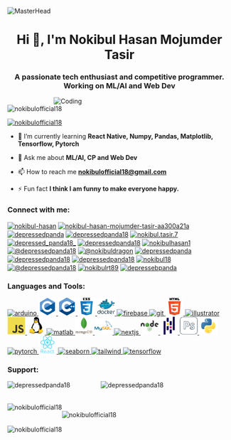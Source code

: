 ![MasterHead](https://encrypted-tbn0.gstatic.com/images?q=tbn:ANd9GcRKohhe6zGdyl4TAOSb9gQWMARO-bjgSz1GEw&s](https://encrypted-tbn0.gstatic.com/images?q=tbn:ANd9GcTgdw0JhAdZcwu_9M5xcxrq31dmwUpGGcxMoA&s))
<h1 align="center">Hi 👋, I'm Nokibul Hasan Mojumder Tasir</h1>
<h3 align="center">A passionate tech enthusiast and competitive programmer. Working on ML/AI and Web Dev</h3>
<img align="right" alt="Coding" width="400" src="https://cdn.dribbble.com/users/1162077/screenshots/3848914/programmer.gif"

<p align="left"> <img src="https://komarev.com/ghpvc/?username=nokibulofficial18&label=Profile%20views&color=0e75b6&style=flat" alt="nokibulofficial18" /> </p>

<p align="left"> <a href="https://github.com/ryo-ma/github-profile-trophy"><img src="https://github-profile-trophy.vercel.app/?username=nokibulofficial18" alt="nokibulofficial18" /></a> </p>

- 🌱 I’m currently learning **React Native, Numpy, Pandas, Matplotlib, Tensorflow, Pytorch**

- 💬 Ask me about **ML/AI, CP and Web Dev**

- 📫 How to reach me **nokibulofficial18@gmail.com**

- ⚡ Fun fact **I think I am funny to make everyone happy.**

<h3 align="left">Connect with me:</h3>
<p align="left">
<a href="https://codepen.io/nokibul-hasan" target="blank"><img align="center" src="https://raw.githubusercontent.com/rahuldkjain/github-profile-readme-generator/master/src/images/icons/Social/codepen.svg" alt="nokibul-hasan" height="30" width="40" /></a>
<a href="https://linkedin.com/in/nokibul-hasan-mojumder-tasir-aa300a21a" target="blank"><img align="center" src="https://raw.githubusercontent.com/rahuldkjain/github-profile-readme-generator/master/src/images/icons/Social/linked-in-alt.svg" alt="nokibul-hasan-mojumder-tasir-aa300a21a" height="30" width="40" /></a>
<a href="https://stackoverflow.com/users/depressedpanda" target="blank"><img align="center" src="https://raw.githubusercontent.com/rahuldkjain/github-profile-readme-generator/master/src/images/icons/Social/stack-overflow.svg" alt="depressedpanda" height="30" width="40" /></a>
<a href="https://kaggle.com/depressedpanda18" target="blank"><img align="center" src="https://raw.githubusercontent.com/rahuldkjain/github-profile-readme-generator/master/src/images/icons/Social/kaggle.svg" alt="depressedpanda18" height="30" width="40" /></a>
<a href="https://fb.com/nokibul.tasir.7" target="blank"><img align="center" src="https://raw.githubusercontent.com/rahuldkjain/github-profile-readme-generator/master/src/images/icons/Social/facebook.svg" alt="nokibul.tasir.7" height="30" width="40" /></a>
<a href="https://instagram.com/depressed_panda18_" target="blank"><img align="center" src="https://raw.githubusercontent.com/rahuldkjain/github-profile-readme-generator/master/src/images/icons/Social/instagram.svg" alt="depressed_panda18_" height="30" width="40" /></a>
<a href="https://dribbble.com/depressedpanda18" target="blank"><img align="center" src="https://raw.githubusercontent.com/rahuldkjain/github-profile-readme-generator/master/src/images/icons/Social/dribbble.svg" alt="depressedpanda18" height="30" width="40" /></a>
<a href="https://www.behance.net/nokibulhasan1" target="blank"><img align="center" src="https://raw.githubusercontent.com/rahuldkjain/github-profile-readme-generator/master/src/images/icons/Social/behance.svg" alt="nokibulhasan1" height="30" width="40" /></a>
<a href="https://hashnode.com/@depressedpanda18" target="blank"><img align="center" src="https://raw.githubusercontent.com/rahuldkjain/github-profile-readme-generator/master/src/images/icons/Social/hashnode.svg" alt="@depressedpanda18" height="30" width="40" /></a>
<a href="https://medium.com/@nokibuldragon" target="blank"><img align="center" src="https://raw.githubusercontent.com/rahuldkjain/github-profile-readme-generator/master/src/images/icons/Social/medium.svg" alt="@nokibuldragon" height="30" width="40" /></a>
<a href="https://www.codechef.com/users/depressedpanda" target="blank"><img align="center" src="https://cdn.jsdelivr.net/npm/simple-icons@3.1.0/icons/codechef.svg" alt="depressedpanda" height="30" width="40" /></a>
<a href="https://www.hackerrank.com/depressedpanda18" target="blank"><img align="center" src="https://raw.githubusercontent.com/rahuldkjain/github-profile-readme-generator/master/src/images/icons/Social/hackerrank.svg" alt="depressedpanda18" height="30" width="40" /></a>
<a href="https://codeforces.com/profile/depressedpanda18" target="blank"><img align="center" src="https://raw.githubusercontent.com/rahuldkjain/github-profile-readme-generator/master/src/images/icons/Social/codeforces.svg" alt="depressedpanda18" height="30" width="40" /></a>
<a href="https://www.leetcode.com/nokibul18" target="blank"><img align="center" src="https://raw.githubusercontent.com/rahuldkjain/github-profile-readme-generator/master/src/images/icons/Social/leet-code.svg" alt="nokibul18" height="30" width="40" /></a>
<a href="https://www.hackerearth.com/@depressedpanda18" target="blank"><img align="center" src="https://raw.githubusercontent.com/rahuldkjain/github-profile-readme-generator/master/src/images/icons/Social/hackerearth.svg" alt="@depressedpanda18" height="30" width="40" /></a>
<a href="https://auth.geeksforgeeks.org/user/nokibulrt89" target="blank"><img align="center" src="https://raw.githubusercontent.com/rahuldkjain/github-profile-readme-generator/master/src/images/icons/Social/geeks-for-geeks.svg" alt="nokibulrt89" height="30" width="40" /></a>
<a href="https://www.topcoder.com/members/depressebpanda" target="blank"><img align="center" src="https://raw.githubusercontent.com/rahuldkjain/github-profile-readme-generator/master/src/images/icons/Social/topcoder.svg" alt="depressebpanda" height="30" width="40" /></a>
</p>

<h3 align="left">Languages and Tools:</h3>
<p align="left"> <a href="https://www.arduino.cc/" target="_blank" rel="noreferrer"> <img src="https://cdn.worldvectorlogo.com/logos/arduino-1.svg" alt="arduino" width="40" height="40"/> </a> <a href="https://www.cprogramming.com/" target="_blank" rel="noreferrer"> <img src="https://raw.githubusercontent.com/devicons/devicon/master/icons/c/c-original.svg" alt="c" width="40" height="40"/> </a> <a href="https://www.w3schools.com/cpp/" target="_blank" rel="noreferrer"> <img src="https://raw.githubusercontent.com/devicons/devicon/master/icons/cplusplus/cplusplus-original.svg" alt="cplusplus" width="40" height="40"/> </a> <a href="https://www.w3schools.com/css/" target="_blank" rel="noreferrer"> <img src="https://raw.githubusercontent.com/devicons/devicon/master/icons/css3/css3-original-wordmark.svg" alt="css3" width="40" height="40"/> </a> <a href="https://www.docker.com/" target="_blank" rel="noreferrer"> <img src="https://raw.githubusercontent.com/devicons/devicon/master/icons/docker/docker-original-wordmark.svg" alt="docker" width="40" height="40"/> </a> <a href="https://firebase.google.com/" target="_blank" rel="noreferrer"> <img src="https://www.vectorlogo.zone/logos/firebase/firebase-icon.svg" alt="firebase" width="40" height="40"/> </a> <a href="https://git-scm.com/" target="_blank" rel="noreferrer"> <img src="https://www.vectorlogo.zone/logos/git-scm/git-scm-icon.svg" alt="git" width="40" height="40"/> </a> <a href="https://www.w3.org/html/" target="_blank" rel="noreferrer"> <img src="https://raw.githubusercontent.com/devicons/devicon/master/icons/html5/html5-original-wordmark.svg" alt="html5" width="40" height="40"/> </a> <a href="https://www.adobe.com/in/products/illustrator.html" target="_blank" rel="noreferrer"> <img src="https://www.vectorlogo.zone/logos/adobe_illustrator/adobe_illustrator-icon.svg" alt="illustrator" width="40" height="40"/> </a> <a href="https://developer.mozilla.org/en-US/docs/Web/JavaScript" target="_blank" rel="noreferrer"> <img src="https://raw.githubusercontent.com/devicons/devicon/master/icons/javascript/javascript-original.svg" alt="javascript" width="40" height="40"/> </a> <a href="https://www.linux.org/" target="_blank" rel="noreferrer"> <img src="https://raw.githubusercontent.com/devicons/devicon/master/icons/linux/linux-original.svg" alt="linux" width="40" height="40"/> </a> <a href="https://www.mathworks.com/" target="_blank" rel="noreferrer"> <img src="https://upload.wikimedia.org/wikipedia/commons/2/21/Matlab_Logo.png" alt="matlab" width="40" height="40"/> </a> <a href="https://www.mongodb.com/" target="_blank" rel="noreferrer"> <img src="https://raw.githubusercontent.com/devicons/devicon/master/icons/mongodb/mongodb-original-wordmark.svg" alt="mongodb" width="40" height="40"/> </a> <a href="https://www.mysql.com/" target="_blank" rel="noreferrer"> <img src="https://raw.githubusercontent.com/devicons/devicon/master/icons/mysql/mysql-original-wordmark.svg" alt="mysql" width="40" height="40"/> </a> <a href="https://nextjs.org/" target="_blank" rel="noreferrer"> <img src="https://cdn.worldvectorlogo.com/logos/nextjs-2.svg" alt="nextjs" width="40" height="40"/> </a> <a href="https://nodejs.org" target="_blank" rel="noreferrer"> <img src="https://raw.githubusercontent.com/devicons/devicon/master/icons/nodejs/nodejs-original-wordmark.svg" alt="nodejs" width="40" height="40"/> </a> <a href="https://pandas.pydata.org/" target="_blank" rel="noreferrer"> <img src="https://raw.githubusercontent.com/devicons/devicon/2ae2a900d2f041da66e950e4d48052658d850630/icons/pandas/pandas-original.svg" alt="pandas" width="40" height="40"/> </a> <a href="https://www.photoshop.com/en" target="_blank" rel="noreferrer"> <img src="https://raw.githubusercontent.com/devicons/devicon/master/icons/photoshop/photoshop-line.svg" alt="photoshop" width="40" height="40"/> </a> <a href="https://www.python.org" target="_blank" rel="noreferrer"> <img src="https://raw.githubusercontent.com/devicons/devicon/master/icons/python/python-original.svg" alt="python" width="40" height="40"/> </a> <a href="https://pytorch.org/" target="_blank" rel="noreferrer"> <img src="https://www.vectorlogo.zone/logos/pytorch/pytorch-icon.svg" alt="pytorch" width="40" height="40"/> </a> <a href="https://reactjs.org/" target="_blank" rel="noreferrer"> <img src="https://raw.githubusercontent.com/devicons/devicon/master/icons/react/react-original-wordmark.svg" alt="react" width="40" height="40"/> </a> <a href="https://seaborn.pydata.org/" target="_blank" rel="noreferrer"> <img src="https://seaborn.pydata.org/_images/logo-mark-lightbg.svg" alt="seaborn" width="40" height="40"/> </a> <a href="https://tailwindcss.com/" target="_blank" rel="noreferrer"> <img src="https://www.vectorlogo.zone/logos/tailwindcss/tailwindcss-icon.svg" alt="tailwind" width="40" height="40"/> </a> <a href="https://www.tensorflow.org" target="_blank" rel="noreferrer"> <img src="https://www.vectorlogo.zone/logos/tensorflow/tensorflow-icon.svg" alt="tensorflow" width="40" height="40"/> </a> </p>

<h3 align="left">Support:</h3>
<p><a href="https://www.buymeacoffee.com/depressedpanda18"> <img align="left" src="https://cdn.buymeacoffee.com/buttons/v2/default-yellow.png" height="50" width="210" alt="depressedpanda18" /></a><a href="https://ko-fi.com/depressedpanda18"> <img align="left" src="https://cdn.ko-fi.com/cdn/kofi3.png?v=3" height="50" width="210" alt="depressedpanda18" /></a></p><br><br>

<p><img align="left" src="https://github-readme-stats.vercel.app/api/top-langs?username=nokibulofficial18&show_icons=true&locale=en&layout=compact" alt="nokibulofficial18" /></p>

<p>&nbsp;<img align="center" src="https://github-readme-stats.vercel.app/api?username=nokibulofficial18&show_icons=true&locale=en" alt="nokibulofficial18" /></p>

<p><img align="center" src="https://github-readme-streak-stats.herokuapp.com/?user=nokibulofficial18&" alt="nokibulofficial18" /></p>
